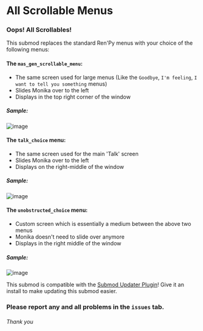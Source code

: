 # All Scrollable Menus
### Oops! All Scrollables!

This submod replaces the standard Ren'Py menus with your choice of the following menus:
#### The `mas_gen_scrollable_menu`:
- The same screen used for large menus (Like the `Goodbye`, `I'm feeling`, `I want to tell you something` menus)
- Slides Monika over to the left
- Displays in the top right corner of the window

##### Sample:
![image](https://cdn.discordapp.com/attachments/609579661847953430/734161840271130684/screenshot0215.png)

#### The `talk_choice` menu:
- The same screen used for the main 'Talk' screen
- Slides Monika over to the left
- Displays on the right-middle of the window

##### Sample:
![image](https://cdn.discordapp.com/attachments/609579661847953430/734161839587459143/screenshot0214.png)

#### The `unobstructed_choice` menu:
- Custom screen which is essentially a medium between the above two menus
- Monika doesn't need to slide over anymore
- Displays in the right middle of the window

##### Sample:
![image](https://cdn.discordapp.com/attachments/609579661847953430/734161834810277948/screenshot0213.png)

This submod is compatible with the [Submod Updater Plugin](https://github.com/Booplicate/MAS-Submods-SubmodUpdaterPlugin/releases/latest)! Give it an install to make updating this submod easier.

### Please report any and all problems in the `issues` tab.
###### Thank you
